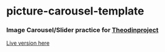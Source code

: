 # picture-carousel-template
### Image Carousel/Slider practice for [Theodinproject](https://www.theodinproject.com/)

[Live version here](https://xandev3.github.io/picture-carousel-template)
